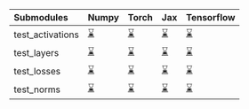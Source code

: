 | Submodules       | Numpy                                                                                                                           | Torch                                                                                                                           | Jax                                                                                                                             | Tensorflow                                                                                                                      |
|:-----------------|:--------------------------------------------------------------------------------------------------------------------------------|:--------------------------------------------------------------------------------------------------------------------------------|:--------------------------------------------------------------------------------------------------------------------------------|:--------------------------------------------------------------------------------------------------------------------------------|
| test_activations | <a href="https://github.com/unifyai/ivy/runs/7988498541?check_suite_focus=true" rel="noopener noreferrer" target="_blank">⌛</a> | <a href="https://github.com/unifyai/ivy/runs/7988498960?check_suite_focus=true" rel="noopener noreferrer" target="_blank">⌛</a> | <a href="https://github.com/unifyai/ivy/runs/7988499464?check_suite_focus=true" rel="noopener noreferrer" target="_blank">⌛</a> | <a href="https://github.com/unifyai/ivy/runs/7988499889?check_suite_focus=true" rel="noopener noreferrer" target="_blank">⌛</a> |
| test_layers      | <a href="https://github.com/unifyai/ivy/runs/7988498651?check_suite_focus=true" rel="noopener noreferrer" target="_blank">⌛</a> | <a href="https://github.com/unifyai/ivy/runs/7988499092?check_suite_focus=true" rel="noopener noreferrer" target="_blank">⌛</a> | <a href="https://github.com/unifyai/ivy/runs/7988499575?check_suite_focus=true" rel="noopener noreferrer" target="_blank">⌛</a> | <a href="https://github.com/unifyai/ivy/runs/7988499974?check_suite_focus=true" rel="noopener noreferrer" target="_blank">⌛</a> |
| test_losses      | <a href="https://github.com/unifyai/ivy/runs/7988498762?check_suite_focus=true" rel="noopener noreferrer" target="_blank">⌛</a> | <a href="https://github.com/unifyai/ivy/runs/7988499198?check_suite_focus=true" rel="noopener noreferrer" target="_blank">⌛</a> | <a href="https://github.com/unifyai/ivy/runs/7988499686?check_suite_focus=true" rel="noopener noreferrer" target="_blank">⌛</a> | <a href="https://github.com/unifyai/ivy/runs/7988500058?check_suite_focus=true" rel="noopener noreferrer" target="_blank">⌛</a> |
| test_norms       | <a href="https://github.com/unifyai/ivy/runs/7988498864?check_suite_focus=true" rel="noopener noreferrer" target="_blank">⌛</a> | <a href="https://github.com/unifyai/ivy/runs/7988499331?check_suite_focus=true" rel="noopener noreferrer" target="_blank">⌛</a> | <a href="https://github.com/unifyai/ivy/runs/7988499814?check_suite_focus=true" rel="noopener noreferrer" target="_blank">⌛</a> | <a href="https://github.com/unifyai/ivy/runs/7988500166?check_suite_focus=true" rel="noopener noreferrer" target="_blank">⌛</a> |
